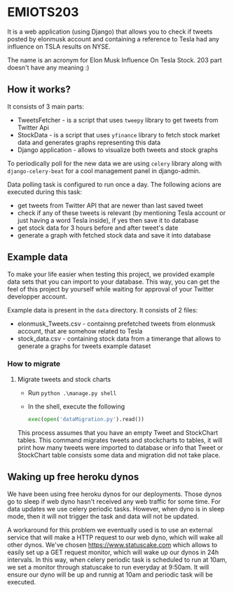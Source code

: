 # EMIOTS203

It is a web application (using Django) that allows you to check if tweets posted by elonmusk account and containing a reference to Tesla had any influence on TSLA results on NYSE.

The name is an acronym for Elon Musk Influence On Tesla Stock. 203 part doesn't have any meaning :)

## How it works?

It consists of 3 main parts:

- TweetsFetcher - is a script that uses `tweepy` library to get tweets from Twitter Api
- StockData - is a script that uses `yfinance` library to fetch stock market data and generates graphs representing this data
- Django application - allows to visualize both tweets and stock graphs

To periodically poll for the new data we are using `celery` library along with `django-celery-beat` for a cool management panel in django-admin.

Data polling task is configured to run once a day. The following acions are executed during this task:

- get tweets from Twitter API that are newer than last saved tweet
- check if any of these tweets is relevant (by mentioning Tesla account or just having a word Tesla inside), if yes then save it to database
- get stock data for 3 hours before and after tweet's date
- generate a graph with fetched stock data and save it into database

## Example data

To make your life easier when testing this project, we provided example data sets that you can import to your database. This way, you can get the feel of this project by yourself while waiting for approval of your Twitter developper account.

Example data is present in the `data` directory. It consists of 2 files:  

- elonmusk_Tweets.csv - containng prefetched tweets from elonmusk account, that are somehow related to Tesla
- stock_data.csv - containing stock data from a timerange that allows to generate a graphs for tweets example dataset

### How to migrate

1. Migrate tweets and stock charts

    - Run `python .\manage.py shell`
    - In the shell, execute the following

        ```python
        exec(open('dataMigration.py').read())
        ```

    This process assumes that you have an empty Tweet and StockChart tables. This command migrates tweets and stockcharts to tables, it will print how many tweets were imported to database or info that Tweet or StockChart table consists some data and migration did not take place.

## Waking up free heroku dynos

We have been using free heroku dynos for our deployments. Those dynos go to sleep if web dyno hasn't received any web traffic for some time. For data updates we use celery periodic tasks. However, when dyno is in sleep mode, then it will not trigger the task and data will not be updated.

A workaround for this problem we eventually used is to use an external service that will make a HTTP request to our web dyno, which will wake all other dynos. We've chosen <https://www.statuscake.com> which allows to easily set up a GET request monitor, which will wake up our dynos in 24h intervals. In this way, when celery periodic task is scheduled to run at 10am, we set a monitor through statuscake to run everyday at 9:50am. It will ensure our dyno will be up and runnig at 10am and periodic task will be executed.
